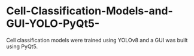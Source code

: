 # Cell-Classification-Models-and-GUI-YOLO-PyQt5-
 Cell classification models were trained using YOLOv8 and a GUI was built using PyQt5.
